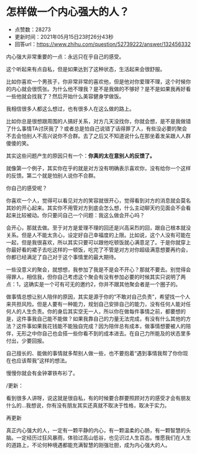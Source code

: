 # 怎样做一个内心强大的人？
- 点赞数：28273
- 更新时间：2021年05月15日23时26分43秒
- 回答url：https://www.zhihu.com/question/52739222/answer/132456332
<body>
 <p data-pid="qgXE99EN">内心强大非常重要的一点：永远只在乎自己的感受。</p>
 <p data-pid="8R6FTZi_">这个听起来有点自私，但是如果达到了这种状态，生活起来会很舒服。</p>
 <p data-pid="S4UE8O_2">比如你喜欢一个男孩子，你非常非常的喜欢他，但是他对你爱理不理，这个时候你的内心就会很慌张。为什么他不理我？是不是我做的不够好？是不是如果我再好看一些他就会找我了？然后开始什么美容健身学做饭。</p>
 <p data-pid="TXGmM29K">我相信很多人都这么想过，也有很多人在这么做的路上。</p>
 <p data-pid="lDwQccXt">比如你总是很想跟周围的人搞好关系，对方几天没找你，你就会想，是不是我做错了什么事情TA讨厌我了？或者总是怕自己说错了话得罪了人，有些没必要的聚会不去会怕别人不高兴说你不合群。去了之后又不知道说什么在那坐着发呆跟人人群傻傻的笑。</p>
 <p data-pid="vFuWnqXm">其实这些问题产生的原因只有一个：<b>你真的太在意别人的反馈了。</b></p>
 <p data-pid="W6E470HG">就像第一个例子，其实你在乎的就是对方没有明确表示喜欢你，没有给你一个这样的反馈。第二个就是怕别人说你不合群。</p>
 <p data-pid="wC_3qEQs">你自己的感受呢？</p>
 <p data-pid="LxISntLW">你喜欢一个人，觉得可以看见对方的笑容就很开心，觉得看到对方的消息就会莫名其妙的开心起来。其实你不用管对方到底会怎么想，什么主动聊天约见面会不会看起来比较被动。你只要问自己一个问题：我这么做会开心吗？</p>
 <p data-pid="puQe9_01">会开心，那就去做。至于对方是爱理不理的回还是兴高采烈的回，跟自己根本就没关系。但是人不能太贪心，设定好自己幸福度的上限。比如说，这个人没有可能在一起，但是我很喜欢，所以其实只要可以跟他吃顿饭就心满意足了。于是你就穿上你最好看的裙子去吃这样的一顿饭，吃完了不管是对方对你超级满意想要再约会，你都已经满足了自己对于这个事情里的最大期待。</p>
 <p data-pid="fRT6eVP3">一些没意义的聚会，就想想，我参加了我是不是会不开心？那就不要去。别觉得会得罪人，相信我，但你自己考虑这个聚会有没有参加必要的时候其实只说明了两点：1，这确实是一个可有可无的邀约2，你并不跟其他聚会者是一个圈子的。</p>
 <p data-pid="IwsBED6c">做事情总想让别人陪伴的原因，其实是源于你的“不敢对自己负责”，希望找一个人来共担风险。但是人要有一种能力，规划自己安排自己的能力，没有任何人能对任何人的人生负责。你的身后其实空无一人，所以你在做每件事情之前，都要想的是，这件事我自己能不能做？如果我靠自己的力量无法完成，有没有什么其他的方法？这件事如果我花钱能不能独自完成？因为陪伴总有成本，做事情想要被人的陪伴，无形之中你自己也会搭一些你看不到的成本进去。在自己力所能及的状态里多付出，少要回报。</p>
 <p data-pid="lZirMSks">自己擅长的、能做的事情就多帮别人做一些，也不要抱着“遇到事情我帮了你你现在也应该帮我”这样的想法。</p>
 <p data-pid="k51Jz1Yx">慢慢你就会有金钟罩铁布衫了。</p>
 <p data-pid="Rr5gNIr_">/更新：</p>
 <p data-pid="o-P40wJK">看到很多人讲呀，说这就是很自私，有的时候要合群要照顾对方的感受才会有朋友什么的...我想说，你有没有朋友其实还真就不取决于性格，取决于实力。</p>
 <p data-pid="5upJWt9n">再更新</p>
 <p data-pid="ta4MWyFz">真正内心强大的人，一定有一颗平静的内心，有一颗温柔的心肠，有一颗智慧的头脑。一定经历过狂风暴雨，体验过高山低谷，也见识过人生百态。惟愿我们在人生的道路上，不论何种境遇都能充满智慧的刚强壮胆，成为内心强大的人。</p>
</body>